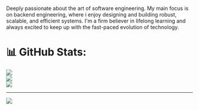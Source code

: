 # 
Deeply passionate about the art of software engineering. My main focus is on backend engineering, where i enjoy designing and building robust, scalable, and efficient systems. I'm a firm believer in lifelong learning and always excited to keep up with the fast-paced evolution of technology.

# 📊 GitHub Stats:
![](https://github-readme-stats.vercel.app/api?username=Hernansandi&theme=dark&hide_border=false&include_all_commits=false&count_private=false)<br/>
![](https://nirzak-streak-stats.vercel.app/?user=Hernansandi&theme=dark&hide_border=false)<br/>
![](https://github-readme-stats.vercel.app/api/top-langs/?username=Hernansandi&theme=dark&hide_border=false&include_all_commits=false&count_private=false&layout=compact)

---
[![](https://visitcount.itsvg.in/api?id=Hernansandi&icon=0&color=0)](https://visitcount.itsvg.in)

<!-- Proudly created with GPRM ( https://gprm.itsvg.in ) -->
